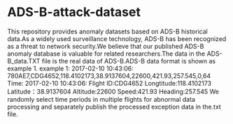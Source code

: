 # ADS-B-attack-dataset
This repository provides anomaly datasets based on ADS-B historical data.As a widely used surveillance technology, ADS-B has been recognized as a threat to network security.We believe that our published ADS-B anomaly database is valuable for related researchers.The data in the ADS-B_data.TXT file is the real data of ADS-B.ADS-B data format is shown as example 1. example 1: 2017-02-10 10:43:06: 780AE7,CDG4652,118.4102173,38.9137604,22600,421.93,257.545,0,64 Time: 2017-02-10 10:43:06: Flight ID:CDG4652 Longtitude:118.4102173 Latitude：38.9137604 Altitude:22600 Speed:421.93 Heading:257.545
We randomly select time periods in multiple flights for abnormal data processing and separately publish the processed exception data in the.txt file.
